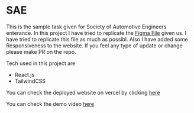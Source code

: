 # SAE

This is the sample task given for Society of Automotive Engineers enterance.
In this project I have tried to replicate the [Figma File](https://www.figma.com/design/zNOfcY0rk40WrZ2W3697tJ/SAE-Web-Selection?node-id=0-1&t=ruY7fNtHnsq1j1sX-1) given us.
I have tried to replicate this file as much as possibl.
Also I have added some Responsiveness to the website.
If you feel any type of update or change please make PR on the repo.

Tech used in this project are 
- React.js
- TailwindCSS

You can check the deployed website on vercel by clicking [here](https://sae-rohit-kumars-projects-85cb2cc2.vercel.app)

You can check the demo video [here](https://youtu.be/yC2mRQ0B7rQ)